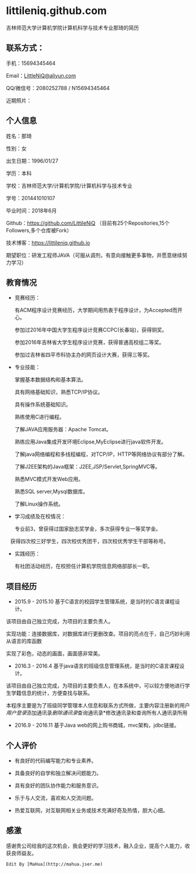 # littileniq.github.com
吉林师范大学计算机学院计算机科学与技术专业那琦的简历
## 联系方式：

手机：15694345464

Email：LittleNiQ@aliyun.com

QQ/微信号：2080252788 / N15694345464

近期照片：

## 个人信息

姓名：那琦

性别：女 

出生日期：1996/01/27

学历：本科

学校：吉林师范大学/计算机学院/计算机科学与技术专业

学号：201441010107

毕业时间：2018年6月

Github：https://github.com/LittileNiQ
（目前有25个Repositories,15个Followers,多个仓库被Fork）

技术博客：https://littileniq.github.io

期望职位：研发工程师JAVA（可服从调剂，有意向接触更多事物，并愿意继续努力学习）

## 教育情况

* 竞赛经历：
   
   有ACM程序设计竞赛经历，大学期间用热衷于程序设计，为Accepted而开心。
   
   参加过2016年中国大学生程序设计竞赛CCPC(长春站)，获得铜奖。
   
   参加2016年吉林省大学生程序设计竞赛，获得普通高校组二等奖。
 
   参加过吉林省四平市科协主办的网页设计大赛，获得三等奖。

 
* 专业技能：

     掌握基本数据结构和基本算法。
     
     具有网络基础知识，熟悉TCP/IP协议。
     
     具有操作系统基础知识。
     
     熟练使用C进行编程。
     
     了解JAVA应用服务器：Apache Tomcat。
     
     熟练应用Java集成开发环境Eclipse,MyEclipse进行java软件开发。
     
     了解java网络编程和多线程编程，对TCP/IP，HTTP等网络协议有部分了解。
     
     了解J2EE架构的Java框架：J2EE,JSP/Servlet,SpringMVC等。
     
     熟悉MVC模式开发Web应用。
     
     熟悉SQL server,Mysql数据库。
     
     了解Linux操作系统。
     
* 学习成绩及在校情况：

    专业前3，曾获得过国家励志奖学金，多次获得专业一等奖学金。
    
    获得四次校三好学生，四次校优秀团干，四次校优秀学生干部等称号。

     
* 实践经历：
    
   有社团活动经历，在校担任计算机学院信息网络部部长一职。

## 项目经历
   - 2015.9 - 2015.10  基于C语言的校园学生管理系统，是当时的C语言课程设计。
   
 该项目由自己独立完成，为项目的主要负责人。

 实现功能：连接数据库，对数据库进行更删改查。项目的亮点在于，自己巧妙利用从语言的库函数
 
 实现了彩色，动态的画面，画面感非常美。
   
   - 2016.3 - 2016.4  基于java语言的班级信息管理系统，是当时的C语言课程设计。
   
 该项目由自己独立完成，为项目的主要负责人，在本系统中，可以较方便地进行学生学籍信息的统计，方便查找与联系。

 本程序主要是为了班级同学管理本人信息和联系方式所做，主要内容注册新的用户*用户登录*添加通讯录*删除通讯录*查询通讯录*修改通讯录和查询所有人通讯录所用
 
   - 2016.9 - 2016.11  基于Java web的网上购书商城，mvc架构，jdbc链接。

##  个人评价

* 有良好的代码编写能力和专业素养。
  
* 具备良好的自学和独立解决问题能力。

* 具有良好的团队协作能力和服务意识。

* 乐于与人交流，喜欢和人交流问题。

* 热爱互联网，对互联网相关业务或技术充满好奇及热情，胆大心细。



## 感激


   感谢贵公司给我的这次机会，我会更好的学习技术，融入企业，提高个人能力，收获良师益友。


```
Edit By [MaHua](http://mahua.jser.me)
